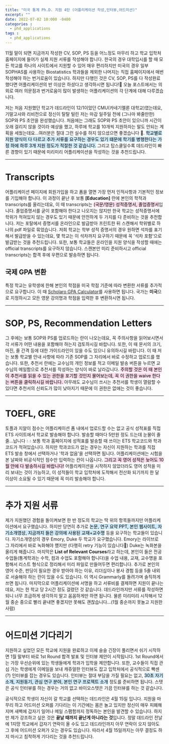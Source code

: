 ```yaml
---
title: "미국 통계 Ph.D. 지원 4탄 (어플리케이션 작성,인터뷰,어드미션)"
excerpt: ""
date: 2022-07-02 10:000 -0400
categories :
  - phd_applications
tags :
  - phd_applications
---
```



11월 말이 되면 지금까지 작성한 CV, SOP, PS 등을 어느정도 마무리 하고 학교 입학처 홈페이지에 들어가 실제 지원 서류를 작성해야 합니다. 한국의 경우 대학입시를 할 때 모든 학교를 하나의 사이트에서 지원할 수 있어 매우 편리하지만 미국의 경우 일부 SOPHAS를 사용하는 Biostatistics 학과들을 제외한 나머지는 직접 홈페이지에서 매번 작성해야 하는 번거로움이 있습니다. 하지만 다행인 것은 CV, SOP, PS를 다 작성완료 했다면 어플리케이션의 반 이상은 하셨다고 생각하시면 됩니다!:musical_note: 오늘 포스트에서는 의외로 여러 의문점과 번거로움이 많이 발생하는 어플리케이션의 각 단계에 대해 다루겠습니다. 

저는 처음 지원했던 학교가 데드라인이 12/1이었던 CMU(카네기멜론 대학교)였는데요, 기말고사와 리비전으로 정신이 탈탈 털린 저는 마감 일주일 전에 (그나마 봐줄만한) SOP와 PS 초안을 완성했습니다. 처음에는 그래도 SOP와 PS 초안이 있으니까 시간이 오래 걸리지 않을 것이라 예상을 했고, 하루에 학교를 10개씩 지원하자는 말도 안되는 계획을 세웠는데요...여러분은 절대 그런 실수를 하지 않으셨으면 좋겠습니다 :no_good:. <mark style='background-color: #d0ebff'>학교별로 지원 양식이 다 다르고 추가 서류를 요구하는 경우도 있기 떄문에 학기를 병행한다는 가정 하에 하루 3개 지원 정도가 적절한 것 같습니다.</mark> 그리고 탑스쿨일수록 데드라인이 빠른 경향이 있기 때문에 미리미리 어플리케이션을 작성하는 것을 추천드립니다. 

---

# Transcripts

어플리케이션 페이지에 회원가입을 하고 폼을 열면 가장 먼저 인적사항과 기본적인 정보를 기입해야 합니다. 이 과정이 끝난 후 보통 **[Education]** 란에 본인의 학적과 transcripts를 올리는데요, 이 때 transcripts는 <mark style='background-color: #ffdeeb'> (국문/영문) 성적증명서, 졸업증명서</mark>입니다. 졸업증명서를 굳이 포함해야 한다고 나오지는 않지만 한국 학교는 성적증명서에 학위가 적혀있지 않는 경우도 있기 때문에 안전하게 두 가지를 다 준비하는 것을 추천합니다. 저는 포탈에서 증명서를 온라인으로 발급받아 프린트한 뒤 스캔해서 학위별로 하나의 pdf 파일로 묶었습니다. 저희 학교는 학부 성적 증명서의 경우 원하면 석차를 표기해서 발급받을 수 있는데요, 몇 학교는 이 석차까지 요구하기 때문에 꼭 '석차 포함'으로 발급받는 것을 추천드립니다. 또한, 보통 학교들은 온라인을 지원 양식을 작성할 때에는 official transcripts를 요구하지 않습니다. 스캔본만 미리 준비하시고 official transcripts는 합격 후에 우편으로 발송하면 됩니다.

## 국제 GPA 변환

특정 학교는 유학생에 한해 본인의 학점을 미국 학점 기준에 따라 변환한 서류를 추가적으로 요구합니다. 이 때 [Scholaro GPA Calculator](http://www.scholaro.com/gpa-calculator/)를 사용하면 됩니다. 국가는 **미국**으로 지정하시고 모든 영문 강의명과 학점을 입력한 후 변환하시면 됩니다. 


---

# SOP, PS, Recommendation Letters

그 후에는 보통 SOP와 PS를 업로드하는 란이 나오는데요, 꼭 주의사항을 읽어보시면서 각 서류가 어떤 내용을 포함해야 하는지 검토하시길 바랍니다. 또한, 이 때 문서의 크기, 마진, 줄 간격 등에 대한 가이드라인이 있을 수도 있으니 유의하시길 바랍니다. 이 때 저는 보통 학교별 안내 사항에 따라 기존 SOP를 그 자리에서 바로 수정하고 업로드를 했습니다. 또한, 추천서 란에는 교수님의 개인 정보를 적고 이메일 발송 버튼을 누르면 교수님의 메일함으로 추천서를 작성하는 양식이 바로 날라갑니다. <mark style='background-color: #ffdeeb'> 주의할 것은 이 때 본인이 추천서를 읽을 수 있는 권한을 포기할 것인지 물어보는데, 꼭 이 권한을 waive 한다는 버튼을 클릭하시길 바랍니다. </mark> 아무래도 교수님이 쓰시는 추천서를 학생이 열람할 수 있다면 추천서의 신뢰도가 많이 낮아지기 때문에 이 권한은 없애는 것이 좋습니다. 

---

# TOEFL, GRE 

토플과 지알이 점수는 어플리케이션 폼 내에서 업로드할 수는 없고 공식 성적표를 직접 ETS 사이트에서 학교로 발송해야 합니다. 발송할 때마다 5만원 정도 드는데 눈물이 줄줄...납니다 :droplet: :droplet: 보통 학과 홈페이지에 성적표를 발송할 때 쓰이는 ETS 학교코드와 학과코드가 적혀있습니다. 하지만 학과코드가 없는 경우는 자신이 지원하는 학과를 직접 ETS 발송 창에서 선택하거나 '학과 없음'을 선택하면 됩니다. 어플리케이션에는 시험을 본 날짜와 비공식적인 점수만 입력하는 칸이 나옵니다. <mark style='background-color: #ffdeeb'>그리고 꼭 영어 성적은 늦어도 10월 안에 다 발송하시길 바랍니다!</mark> 어플리케이션을 시작하지 않았더라도 영어 성적을 미리 보내는 것이 가능하고, 이 성적들이 학교 입학처에 도착해서 전산화 되기까지 한 달 이상이 소요될 수 있기 때문에 꼭 미리 발송해야 합니다. 

---

# 추가 지원 서류

제가 지원했던 경험을 돌이켜보면 한 반 정도의 학교는 딱 위의 항목들까지만 어플리케이션에서 요구했습니다. 하지만 당연히 추가로 <mark style='background-color: #d0ebff'>논문, 연구 요약 PPT, 본인 웹사이트, 자기소개영상, 지금까지 들은 강의에 사용된 교재+교수명</mark> 등을 요구하는 학교들이 있습니다. 자기소개영상의 경우 Emory, Duke 두 학교가 요구했습니다. Emory는 라이브로 그 자리에서 바로 녹화해야 헀지만 (다행히 retry 기능이 있습니다:dancer:) Duke는 녹화본을 올리게 해줍니다. 마지막은 **List of Relevant Courses**라고 하는데, 본인이 들은 전공 수업들(통계학과는 수학, 컴과 수업도 포함해야 합니다)을 수업 내용, 교재, 교수명을 포함해서 리스트 형식으로 정리해서 미리 파일로 만들어두면 편리합니다. 추가로 본인의 영어 수준, 펀딩이 필요한 경우 받아야 하는 이유, 리더십이나 봉사 경험 등을 5줄 내외로 서술해야 하는 란이 있을 수도 있습니다. 이 역시 Grammarly를 돌려가며 솔직하게 쓰면 됩니다. 마지막으로 어플리케이션에 서명을 하고 서류비를 결제하면 지원이 끝나는데요, 저는 한 학교 당 2시간 정도 걸렸던 것 같습니다. 데드라인까지만 서류를 작성하면 되니 너무 조급하게 생각하지 말고 꼼꼼하게만 하면 됩니다. 물론 미리미리 시작해서 12월 중순 중으로 빨리 끝내면 좋겠지만 못해도 괜찮습니다...(1월 중순까지 못놀고 지원한 사람) 


---

# 어드미션 기다리기

지원하고 싶었던 모든 학교에 지원을 완료하고 이제 슬슬 긴장이 풀리면서 쉬기 시작하면 1월 말부터 바로 1st Round 합격 발표 및 인터뷰 제안이 시작됩니다. 1st Round에서는 가장 우선순위에 있는 학생들에게 학과가 입학을 제안합니다. 또한, 교수들이 직접 관심 가는 학생에게 이메일을 보내 캐쥬얼한 인터뷰도 잡고 입학처에서 공식적으로 빡센(?) 인터뷰를 잡는 경우도 있습니다. 인터뷰는 절대 부담을 가질 필요는 없고, <mark style='background-color: #d0ebff'>30초 자기소개, 지원동기, 관심 연구 분야, 본인 연구 프로젝트 소개</mark> 정도를 준비하면 됩니다. 스탯은 공식 인터뷰를 하는 경우는 거의 없고 바이오스탯은 가끔 인터뷰를 하는 것 같습니다. 


공식적으로 학생이 자신이 갈 학교를 선택하는 데드라인은 4월 15일 입니다. 지원을 마무리 하고 어드미션 오퍼를 기다리는 이 기간에는 몸은 놀고 있지만 정신이 매우 피폐해지며 새벽에 갑자기 일어나 메일 스팸함까지 정독하는 본인을 발견할 수 있습니다. 하지만 제가 강조하고 싶은 것은 **끝날 때까지 끝난게 아니라는 것**입니다. 정말 데드라인 전날에 1지망 학교에서 갑자기 연락이 올 수도 있고 데드라인까지 아무 연락이 오지 않아도 그 후에 어드미션 오퍼가 오는 경우도 있습니다. 따라서 4월 15일까지는 아무 결정도 하지 마시고 침착하게 기다리는 것을 추천드립니다. 


